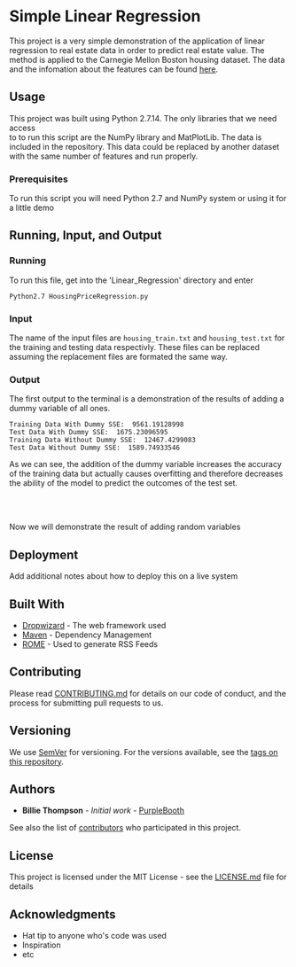 # Simple Linear Regression 

This project is a very simple demonstration  of the application of linear regression 
to real estate data in order to predict real estate value. The method is applied to 
the Carnegie Mellon Boston housing dataset. The data and the infomation about the
features can be found [here]( http://lib.stat.cmu.edu/datasets/boston).

## Usage

This project was built using Python 2.7.14. The only libraries that we need access  
to to run this script are the NumPy library and MatPlotLib. The data is included in 
the repository. This data could be replaced by another dataset with the same number 
of features and run properly. 

### Prerequisites

To run this script you will need Python 2.7 and NumPy
 system or using it for a little demo

## Running, Input, and Output 

### Running

To run this file, get into the 'Linear_Regression' directory and enter

```
Python2.7 HousingPriceRegression.py
```
### Input

The name of the input files are `housing_train.txt` and `housing_test.txt` for the
training and testing data respectivly. These files can be replaced assuming the 
replacement files are formated the same way.

### Output

The first output to the terminal is a demonstration of the results of adding 
a dummy variable of all ones.

```
Training Data With Dummy SSE:  9561.19128998
Test Data With Dummy SSE:  1675.23096595
Training Data Without Dummy SSE:  12467.4299083
Test Data Without Dummy SSE:  1589.74933546
```
As we can see, the addition of the dummy variable increases the accuracy of the
training data but actually causes overfitting and therefore decreases the ability
of the model to predict the outcomes of the test set. 

<br />
<br />

Now we will demonstrate the result of adding random variables 

## Deployment

Add additional notes about how to deploy this on a live system

## Built With

* [Dropwizard](http://www.dropwizard.io/1.0.2/docs/) - The web framework used
* [Maven](https://maven.apache.org/) - Dependency Management
* [ROME](https://rometools.github.io/rome/) - Used to generate RSS Feeds

## Contributing

Please read [CONTRIBUTING.md](https://gist.github.com/PurpleBooth/b24679402957c63ec426) for details on our code of conduct, and the process for submitting pull requests to us.

## Versioning

We use [SemVer](http://semver.org/) for versioning. For the versions available, see the [tags on this repository](https://github.com/your/project/tags). 

## Authors

* **Billie Thompson** - *Initial work* - [PurpleBooth](https://github.com/PurpleBooth)

See also the list of [contributors](https://github.com/your/project/contributors) who participated in this project.

## License

This project is licensed under the MIT License - see the [LICENSE.md](LICENSE.md) file for details

## Acknowledgments

* Hat tip to anyone who's code was used
* Inspiration
* etc

